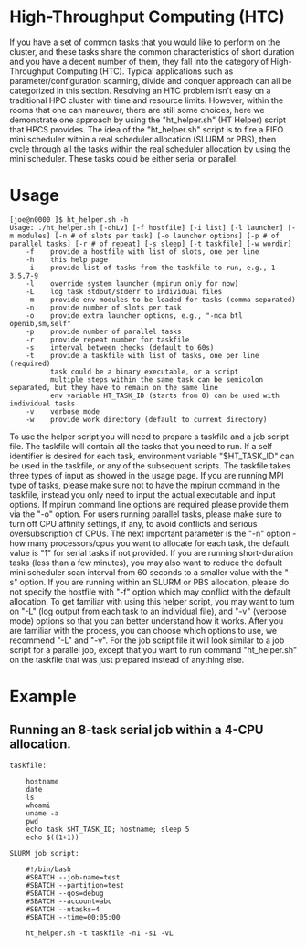 # High-Throughput Computing (HTC)
If you have a set of common tasks that you would like to perform on the cluster,
and these tasks share the common characteristics of short duration and you have
a decent number of them, they fall into the category of High-Throughput
Computing (HTC). Typical applications such as parameter/configuration scanning,
divide and conquer approach can all be categorized in this section. Resolving an
HTC problem isn't easy on a traditional HPC cluster with time and resource
limits. However, within the rooms that one can maneuver, there are still some
choices, here we demonstrate one approach by using the "ht_helper.sh" (HT
Helper) script that HPCS provides. The idea of the "ht_helper.sh" script is to
fire a FIFO mini scheduler within a real scheduler allocation (SLURM or PBS),
then cycle through all the tasks within the real scheduler allocation by using
the mini scheduler. These tasks could be either serial or parallel.

# Usage
```
[joe@n0000 ]$ ht_helper.sh -h
Usage: ./ht_helper.sh [-dhLv] [-f hostfile] [-i list] [-l launcher] [-m modules] [-n # of slots per task] [-o launcher options] [-p # of parallel tasks] [-r # of repeat] [-s sleep] [-t taskfile] [-w wordir]
    -f    provide a hostfile with list of slots, one per line
    -h    this help page
    -i    provide list of tasks from the taskfile to run, e.g., 1-3,5,7-9
    -l    override system launcher (mpirun only for now)
    -L    log task stdout/stderr to individual files
    -m    provide env modules to be loaded for tasks (comma separated)
    -n    provide number of slots per task
    -o    provide extra launcher options, e.g., "-mca btl openib,sm,self"
    -p    provide number of parallel tasks
    -r    provide repeat number for taskfile
    -s    interval between checks (default to 60s)
    -t    provide a taskfile with list of tasks, one per line (required)
          task could be a binary executable, or a script
          multiple steps within the same task can be semicolon separated, but they have to remain on the same line
          env variable HT_TASK_ID (starts from 0) can be used with individual tasks
    -v    verbose mode
    -w    provide work directory (default to current directory)
```

To use the helper script you will need to prepare a taskfile and a job script
file. The taskfile will contain all the tasks that you need to run. If a self
identifier is desired for each task, environment variable "$HT_TASK_ID" can be
used in the taskfile, or any of the subsequent scripts. The taskfile takes three
types of input as showed in the usage page. If you are running MPI type of
tasks, please make sure not to have the mpirun command in the taskfile, instead
you only need to input the actual executable and input options. If mpirun
command line options are required please provide them via the "-o" option. For
users running parallel tasks, please make sure to turn off CPU affinity
settings, if any, to avoid conflicts and serious oversubscription of CPUs. The
next important parameter is the "-n" option - how many processors/cpus you want
to allocate for each task, the default value is "1" for serial tasks if not
provided. If you are running short-duration tasks (less than a few minutes), you
may also want to reduce the default mini scheduler scan interval from 60 seconds
to a smaller value with the "-s" option. If you are running within an SLURM or
PBS allocation, please do not specify the hostfile with "-f" option which may
conflict with the default allocation. To get familiar with using this helper
script, you may want to turn on "-L" (log output from each task to an individual
file), and "-v" (verbose mode) options so that you can better understand how it
works. After you are familiar with the process, you can choose which options to
use, we recommend "-L" and "-v". For the job script file it will look similar to
a job script for a parallel job, except that you want to run command
"ht_helper.sh" on the taskfile that was just prepared instead of anything else.

# Example
## Running an 8-task serial job within a 4-CPU allocation.

    taskfile:

```
    hostname
    date
    ls
    whoami
    uname -a
    pwd
    echo task $HT_TASK_ID; hostname; sleep 5
    echo $((1+1))
```

    SLURM job script:

```
    #!/bin/bash
    #SBATCH --job-name=test
    #SBATCH --partition=test
    #SBATCH --qos=debug
    #SBATCH --account=abc
    #SBATCH --ntasks=4
    #SBATCH --time=00:05:00

    ht_helper.sh -t taskfile -n1 -s1 -vL
```
